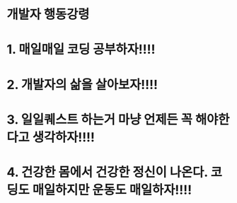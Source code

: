 <h1> 개발자 행동강령</h1>
<h1> 1. 매일매일 코딩 공부하자!!!!</h1>
<h1> 2. 개발자의 삶을 살아보자!!!!</h1>
<h1> 3. 일일퀘스트 하는거 마냥 언제든 꼭 해야한다고 생각하자!!!!</h1>
<h1> 4. 건강한 몸에서 건강한 정신이 나온다. 코딩도 매일하지만 운동도 매일하자!!!!</h1>
